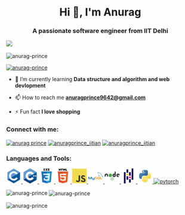 
<h1 align="center">Hi 👋, I'm Anurag</h1>
<h3 align="center">A passionate software engineer from IIT Delhi</h3>
<img align=“right’  width=“400” src=“https://user-images.githubusercontent...>

<p align="left"> <img src="https://komarev.com/ghpvc/?username=anurag-prince&label=Profile%20views&color=0e75b6&style=flat" alt="anurag-prince" /> </p>

<p align="left"> <a href="https://github.com/ryo-ma/github-profile-trophy"><img src="https://github-profile-trophy.vercel.app/?username=anurag-prince" alt="anurag-prince" /></a> </p>

- 🌱 I’m currently learning **Data structure and algorithm and web devlopment**

- 📫 How to reach me **anuragprince9642@gmail.com**

- ⚡ Fun fact **I love shopping**

<h3 align="left">Connect with me:</h3>
<p align="left">
<a href="https://linkedin.com/in/anurag prince" target="blank"><img align="center" src="https://raw.githubusercontent.com/rahuldkjain/github-profile-readme-generator/master/src/images/icons/Social/linked-in-alt.svg" alt="anurag prince" height="30" width="40" /></a>
<a href="https://instagram.com/anuragprince_iitian" target="blank"><img align="center" src="https://raw.githubusercontent.com/rahuldkjain/github-profile-readme-generator/master/src/images/icons/Social/instagram.svg" alt="anuragprince_iitian" height="30" width="40" /></a>
<a href="https://www.leetcode.com/anuragprince_iitian" target="blank"><img align="center" src="https://raw.githubusercontent.com/rahuldkjain/github-profile-readme-generator/master/src/images/icons/Social/leet-code.svg" alt="anuragprince_iitian" height="30" width="40" /></a>
</p>

<h3 align="left">Languages and Tools:</h3>
<p align="left"> <a href="https://www.cprogramming.com/" target="_blank" rel="noreferrer"> <img src="https://raw.githubusercontent.com/devicons/devicon/master/icons/c/c-original.svg" alt="c" width="40" height="40"/> </a> <a href="https://www.w3schools.com/cpp/" target="_blank" rel="noreferrer"> <img src="https://raw.githubusercontent.com/devicons/devicon/master/icons/cplusplus/cplusplus-original.svg" alt="cplusplus" width="40" height="40"/> </a> <a href="https://www.w3schools.com/css/" target="_blank" rel="noreferrer"> <img src="https://raw.githubusercontent.com/devicons/devicon/master/icons/css3/css3-original-wordmark.svg" alt="css3" width="40" height="40"/> </a> <a href="https://www.w3.org/html/" target="_blank" rel="noreferrer"> <img src="https://raw.githubusercontent.com/devicons/devicon/master/icons/html5/html5-original-wordmark.svg" alt="html5" width="40" height="40"/> </a> <a href="https://developer.mozilla.org/en-US/docs/Web/JavaScript" target="_blank" rel="noreferrer"> <img src="https://raw.githubusercontent.com/devicons/devicon/master/icons/javascript/javascript-original.svg" alt="javascript" width="40" height="40"/> </a> <a href="https://www.mysql.com/" target="_blank" rel="noreferrer"> <img src="https://raw.githubusercontent.com/devicons/devicon/master/icons/mysql/mysql-original-wordmark.svg" alt="mysql" width="40" height="40"/> </a> <a href="https://nodejs.org" target="_blank" rel="noreferrer"> <img src="https://raw.githubusercontent.com/devicons/devicon/master/icons/nodejs/nodejs-original-wordmark.svg" alt="nodejs" width="40" height="40"/> </a> <a href="https://pandas.pydata.org/" target="_blank" rel="noreferrer"> <img src="https://raw.githubusercontent.com/devicons/devicon/2ae2a900d2f041da66e950e4d48052658d850630/icons/pandas/pandas-original.svg" alt="pandas" width="40" height="40"/> </a> <a href="https://www.python.org" target="_blank" rel="noreferrer"> <img src="https://raw.githubusercontent.com/devicons/devicon/master/icons/python/python-original.svg" alt="python" width="40" height="40"/> </a> <a href="https://pytorch.org/" target="_blank" rel="noreferrer"> <img src="https://www.vectorlogo.zone/logos/pytorch/pytorch-icon.svg" alt="pytorch" width="40" height="40"/> </a> </p>

<p><img align="left" src="https://github-readme-stats.vercel.app/api/top-langs?username=anurag-prince&show_icons=true&locale=en&layout=compact" alt="anurag-prince" /></p>

<p>&nbsp;<img align="center" src="https://github-readme-stats.vercel.app/api?username=anurag-prince&show_icons=true&locale=en" alt="anurag-prince" /></p>

<p><img align="center" src="https://github-readme-streak-stats.herokuapp.com/?user=anurag-prince&" alt="anurag-prince" /></p>

